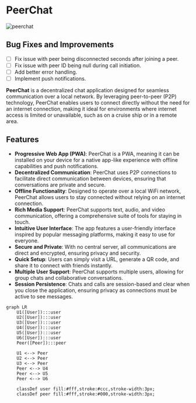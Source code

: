 # PeerChat

![peerchat](https://github.com/BankkRoll/Peer-Chat/assets/106103625/4330ad1d-ada3-4435-a585-ed9fd9bf4649)

## Bug Fixes and Improvements

- [ ] Fix issue with peer being disconnected seconds after joining a peer.
- [ ] Fix issue with peer ID being null during call initiation.
- [ ] Add better error handling.
- [ ] Implement push notifications.

**PeerChat** is a decentralized chat application designed for seamless communication over a local network. By leveraging peer-to-peer (P2P) technology, PeerChat enables users to connect directly without the need for an internet connection, making it ideal for environments where internet access is limited or unavailable, such as on a cruise ship or in a remote area.

## Features

- **Progressive Web App (PWA)**: PeerChat is a PWA, meaning it can be installed on your device for a native app-like experience with offline capabilities and push notifications.
- **Decentralized Communication**: PeerChat uses P2P connections to facilitate direct communication between devices, ensuring that conversations are private and secure.
- **Offline Functionality**: Designed to operate over a local WiFi network, PeerChat allows users to stay connected without relying on an internet connection.
- **Rich Media Support**: PeerChat supports text, audio, and video communication, offering a comprehensive suite of tools for staying in touch.
- **Intuitive User Interface**: The app features a user-friendly interface inspired by popular messaging platforms, making it easy to use for everyone.
- **Secure and Private**: With no central server, all communications are direct and encrypted, ensuring privacy and security.
- **Quick Setup**: Users can simply visit a URL, generate a QR code, and share it to connect with friends instantly.
- **Multiple User Support**: PeerChat supports multiple users, allowing for group chats and collaborative conversations.
- **Session Persistence**: Chats and calls are session-based and clear when you close the application, ensuring privacy as connections must be active to see messages.

```mermaid
graph LR
    U1([User]):::user
    U2([User]):::user
    U3([User]):::user
    U4([User]):::user
    U5([User]):::user
    U6([User]):::user
    Peer([Peer]):::peer

    U1 <--> Peer
    U2 <--> Peer
    U3 <--> Peer
    Peer <--> U4
    Peer <--> U5
    Peer <--> U6

    classDef user fill:#fff,stroke:#ccc,stroke-width:3px;
    classDef peer fill:#fff,stroke:#000,stroke-width:3px;
```
